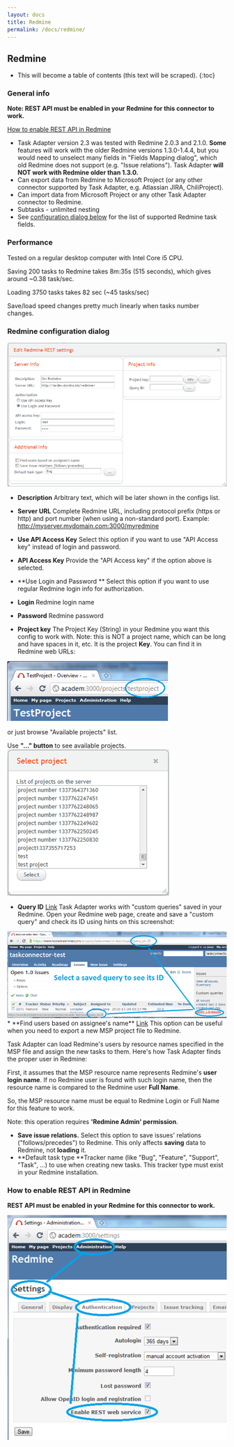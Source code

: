 ```yaml
---
layout: docs
title: Redmine
permalink: /docs/redmine/
---
```


## Redmine

* This will become a table of contents (this text will be scraped).
{:toc}

### General info

**Note: REST API must be enabled in your Redmine for this connector to work.**

<a href="#rest_api">How to enable REST API in Redmine</a>

* Task Adapter version 2.3 was tested with Redmine 2.0.3 and 2.1.0.
 **Some** features will work with the older Redmine versions 1.3.0-1.4.4, but you would need to unselect
 many fields in "Fields Mapping dialog", which old Redmine does not support (e.g. "Issue relations").
 Task Adapter **will NOT work with Redmine older than 1.3.0.**
* Can export data from Redmine to Microsoft Project (or any other connector supported by Task Adapter,
 e.g. Atlassian JIRA, ChiliProject).
* Can import data from Microsoft Project or any other Task Adapter connector to Redmine.
* Subtasks - unlimited nesting
* See <a href="#dialog">configuration dialog below</a> for the list of supported Redmine task fields.

### Performance

Tested on a regular desktop computer with Intel Core i5 CPU.

Saving 200 tasks to Redmine takes 8m:35s (515 seconds), which gives around ~0.38 task/sec.

Loading 3750 tasks takes 82 sec (~45 tasks/sec)

Save/load speed changes pretty much linearly when tasks number changes.

### Redmine configuration dialog

![Redmine configuration dialog](/images/uploads/edit_redmine4.png)

* **Description** Arbitrary text, which will be later shown in the configs list.

* **Server URL** Complete Redmine URL, including protocol prefix (https or http) and port number (when using a non-standard port).
 Example: http://myserver.mydomain.com:3000/myredmine

* **Use API Access Key** Select this option if you want to use "API Access key" instead of login and password.

* **API Access Key** Provide the "API Access key" if the option above is selected.

* **Use Login and Password ** Select this option if you want to use regular Redmine login info for authorization.

* **Login** Redmine login name

* **Password** Redmine password

* **Project key** The Project Key (String) in your Redmine you want this config to work with.
  Note: this is NOT a project name, which can be long and have spaces in it, etc.
  It is the project **Key**. You can find it in Redmine web URLs:

![Redmine project Key](/images/uploads/redmine_project_key.png)

or just browse "Available projects" list.

Use **"..." button** to see available projects.
<img src="/images/uploads/select_project.png" alt="select Redmine project"/>

* **<a id="query_id" name="query_id"></a>Query ID** <a href="#query_id">Link</a>
Task Adapter works with "custom queries" saved in your Redmine.
Open your Redmine web page, create and save a "custom query" and check its ID using hints on this screenshot:

<img src="/images/uploads/where_to_find_query_id_in_redmine.png" alt="find saved query ID in Redmine" />
* <a name="find_assignees"></a>**Find users based on assignee's name** <a href="#find_assignees">Link</a>
 This option can be useful when you need to export a new MSP project file to Redmine.

Task Adapter can load Redmine's users by resource names specified in the MSP file and assign the new tasks to them.
Here's how Task Adapter finds the proper user in Redmine:

First, it assumes that the MSP resource name represents Redmine's **user login name**.
If no Redmine user is found with such login name, then the resource name is compared to the Redmine user **Full Name**.

So, the MSP resource name must be equal to Redmine Login or Full Name for this feature to work.

Note: this operation requires **'Redmine Admin' permission**.
* **Save issue relations.** Select this option to save issues' relations ("follows/precedes") to Redmine.
 This only affects **saving** data to Redmine, not **loading** it.
* **Default task type **Tracker name (like "Bug", "Feature", "Support", "Task", ...) to use when creating new tasks.
This tracker type must exist in your Redmine installation.

### How to enable REST API in Redmine

**REST API must be enabled in your Redmine for this connector to work.**

![how to enable REST API in Redmine bug tracker](/images/uploads/redmine_enable_rest_api.png)


